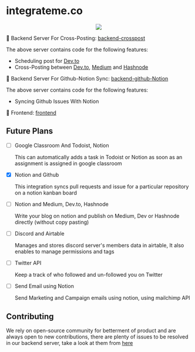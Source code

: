 # integrateme.co

<p align="center">
  <img src="https://user-images.githubusercontent.com/72073401/138743917-e43c23e3-e9f4-4550-a578-5b5ee858a499.png"/>
</p>

🎯 Backend Server For Cross-Posting: [backend-crosspost](https://github.com/integrate-io/integrate-io)

  The above server contains code for the following features:
* Scheduling post for [Dev.to](https://dev.to/)
* Cross-Posting between [Dev.to](https://dev.to/), [Medium](https://medium.com/) and [Hashnode](https://hashnode.com/)

🎯 Backend Server For Github-Notion Sync: [backend-github-Notion](https://github.com/integrateme-co/github-notion-sync)

  The above server contains code for the following features:
* Syncing Github Issues With Notion

🎯 Frontend: [frontend](https://github.com/integrateme-co/frontend) 

## Future Plans

- [ ] Google Classroom And Todoist, Notion
    
    This can automatically adds a task in Todoist or Notion as soon as an assignment is assigned in google classroom
    
- [X] Notion and Github
    
    This integration syncs pull requests and issue for a particular repository on a notion kanban board
    
- [ ] Notion and Medium, Dev.to, Hashnode
    
    Write your blog on notion and publish on Medium, Dev or Hashnode directly (without copy pasting) 
    
- [ ] Discord and Airtable
    
    Manages and stores discord server's members data in airtable, It also enables to manage permissions and tags
    
- [ ] Twitter API 
    
    Keep a track of who followed and un-followed you on Twitter
    
- [ ] Send Email using Notion
    
    Send Marketing and Campaign emails using notion, using mailchimp API

## Contributing
We rely on open-source community for betterment of product and are always open to new contributions, there are plenty of issues to be resolved in our backend server, take a look at them from [here](https://github.com/integrate-io/integrate-io/issues)
